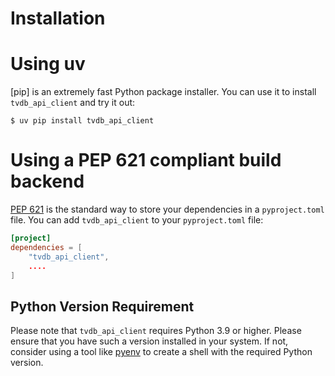 # Installation

# Using uv

[pip] is an extremely fast Python package installer.
You can use it to install `tvdb_api_client` and try it out:

```console
$ uv pip install tvdb_api_client
```

# Using a PEP 621 compliant build backend

[PEP 621] is the standard way to store your dependencies in a `pyproject.toml` file.
You can add `tvdb_api_client` to your `pyproject.toml` file:

```toml
[project]
dependencies = [
    "tvdb_api_client",
    ....
]
```

## Python Version Requirement

Please note that `tvdb_api_client` requires Python 3.9 or higher. Please ensure
that you have such a version installed in your system. If not,
consider using a tool like [pyenv] to create a shell with the required Python version.

[uv]: https://github.com/astral-sh/uv
[PEP 621]: https://peps.python.org/pep-0621/
[pyenv]: https://github.com/pyenv/pyenv
